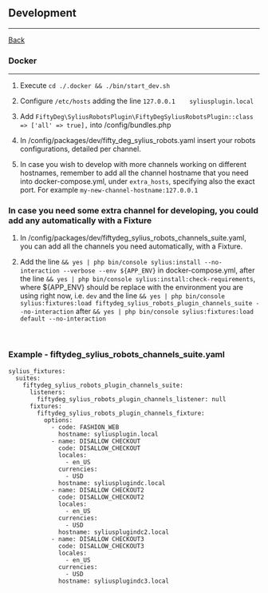 ## Development
------------------

<a href="../README.md" target="_blank">Back</a>

### Docker
------------------

1. Execute `cd ./.docker && ./bin/start_dev.sh`

2. Configure `/etc/hosts` adding the line `127.0.0.1    syliusplugin.local`

3. Add `FiftyDeg\SyliusRobotsPlugin\FiftyDegSyliusRobotsPlugin::class => ['all' => true],` into /config/bundles.php 

4. In /config/packages/dev/fifty_deg_sylius_robots.yaml insert your robots configurations, detailed per channel.

5. In case you wish to develop with more channels working on different hostnames, remember to add all the channel hostname that you need into docker-compose.yml, under `extra_hosts`, specifying also the exact port. For example `my-new-channel-hostname:127.0.0.1`


### In case you need some extra channel for developing, you could add any automatically with a Fixture

1. In /config/packages/dev/fiftydeg_sylius_robots_channels_suite.yaml, you can add all the channels you need automatically, with a Fixture.

2. Add the line `&& yes | php bin/console sylius:install --no-interaction --verbose --env ${APP_ENV}` in docker-compose.yml, after the line `&& yes | php bin/console sylius:install:check-requirements`, where ${APP_ENV} should be replace with the environment you are using right now, i.e. `dev`
and the line `&& yes | php bin/console sylius:fixtures:load fiftydeg_sylius_robots_plugin_channels_suite --no-interaction` after `&& yes | php bin/console sylius:fixtures:load default --no-interaction`

<br/>

### Example - fiftydeg_sylius_robots_channels_suite.yaml

```
sylius_fixtures:
  suites:
    fiftydeg_sylius_robots_plugin_channels_suite:
      listeners:
        fiftydeg_sylius_robots_plugin_channels_listener: null
      fixtures:
        fiftydeg_sylius_robots_plugin_channels_fixture:
          options:
            - code: FASHION_WEB
              hostname: syliusplugin.local
            - name: DISALLOW CHECKOUT
              code: DISALLOW_CHECKOUT
              locales:
                - en_US
              currencies:
                - USD
              hostname: syliusplugindc.local
            - name: DISALLOW CHECKOUT2
              code: DISALLOW_CHECKOUT2
              locales:
                - en_US
              currencies:
                - USD
              hostname: syliusplugindc2.local
            - name: DISALLOW CHECKOUT3
              code: DISALLOW_CHECKOUT3
              locales:
                - en_US
              currencies:
                - USD
              hostname: syliusplugindc3.local
```